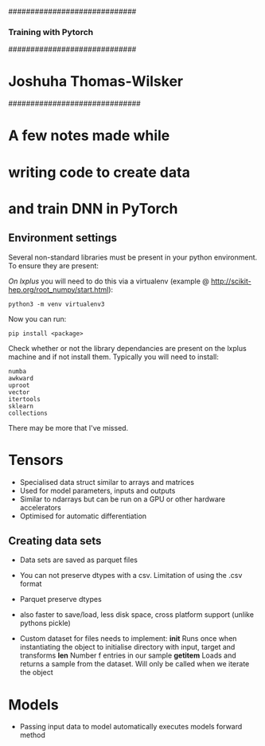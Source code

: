 #############################
### Training with Pytorch ###
#############################
# Joshuha Thomas-Wilsker
##############################
# A few notes made while
# writing code to create data
# and train DNN in PyTorch

## Environment settings
Several non-standard libraries must be present in your python environment. To ensure they are present:

*On lxplus* you will need to do this via a virtualenv (example @ http://scikit-hep.org/root_numpy/start.html):

```
python3 -m venv virtualenv3
```
Now you can run:
```
pip install <package>
```

Check whether or not the library dependancies are present on the lxplus machine and if not install them. Typically you will need to install:
```
numba
awkward
uproot
vector
itertools
sklearn
collections
```

There may be more that I've missed.


# Tensors
- Specialised data struct similar to arrays and matrices
- Used for model parameters, inputs and outputs
- Similar to ndarrays but can be run on a GPU or other hardware accelerators
- Optimised for automatic differentiation

## Creating data sets
- Data sets are saved as parquet files
- You can not preserve dtypes with a csv. Limitation of using the .csv format
- Parquet preserve dtypes
- also faster to save/load, less disk space, cross platform support (unlike pythons pickle)

- Custom dataset for files needs to implement:
  __init__
      Runs once when instantiating the object to initialise directory with input, target and transforms
  __len__
      Number f entries in our sample
  __getitem__
      Loads and returns a sample from the dataset. Will only be called when we iterate the object


# Models
- Passing input data to model automatically executes models forward method
